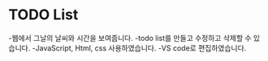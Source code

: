 # TODO List


-웹에서 그날의 날씨와 시간을 보여줍니다.
-todo list를 만들고 수정하고 삭제할 수 있습니다.
-JavaScript, Html, css 사용하였습니다.
-VS code로 편집하였습니다.

